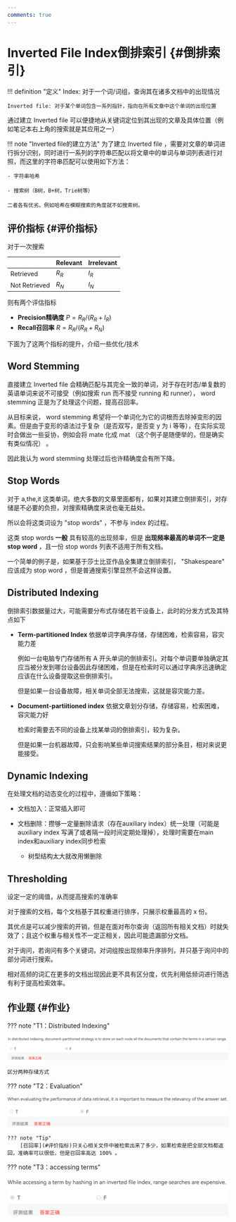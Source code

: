 ```yaml
---
comments: true
---
```

# Inverted File Index倒排索引 {#倒排索引}

!!! definition "定义"
    Index: 对于一个词/词组，查询其在诸多文档中的出现情况

    Inverted file: 对于某个单词包含一系列指针，指向在所有文章中这个单词的出现位置

通过建立 Inverted file 可以便捷地从关键词定位到其出现的文章及具体位置（例如笔记本右上角的搜索就是其应用之一）

!!! note "Inverted file的建立方法"
    为了建立 Inverted file ，需要对文章的单词进行拆分识别，同时进行一系列的字符串匹配以将文章中的单词与单词列表进行对照，而这里的字符串匹配可以使用如下方法：

    - 字符串哈希

    - 搜索树（B树，B+树，Trie树等）

    二者各有优劣，例如哈希在模糊搜索的角度就不如搜索树。

## 评价指标 {#评价指标}

对于一次搜索

|               | Relevant | Irrelevant |
| ------------- | -------- | ---------- |
| Retrieved     | $R_R$    | $I_R$      |
| Not Retrieved | $R_N$    | $I_N$      |

则有两个评估指标

- **Precision精确度** $P=R_R/(R_R+I_R)$
- **Recall召回率** $R=R_R/(R_R+R_N)$

下面为了这两个指标的提升，介绍一些优化/技术

## Word Stemming 

直接建立 Inverted file 会精确匹配与其完全一致的单词，对于存在时态/单复数的英语单词来说不可接受（例如搜索 run 而不接受 running 和 runner）， word stemming 正是为了处理这个问题，提高召回率。

从目标来说， word stemming 希望将一个单词化为它的词根而去除掉变形的因素。但是由于变形的语法过于复杂（是否双写，是否变 y 为 i 等等），在实际实现时会做出一些妥协，例如会将 mate 化成 mat （这个例子是随便举的，但是确实有类似情况） 。

因此我认为 word stemming 处理过后也许精确度会有所下降。

## Stop Words 

对于 a,the,it 这类单词，绝大多数的文章里面都有，如果对其建立倒排索引，对存储是不必要的负担，对搜索精确度来说也毫无益处。

所以会将这类词设为 "stop words" ，不参与 index 的过程。

这类 stop words **一般** 具有较高的出现频率，但是 **出现频率最高的单词不一定是 stop word** ，且一份 stop words 列表不适用于所有文档。

一个简单的例子是，如果基于莎士比亚作品全集建立倒排索引， "Shakespeare" 应该成为 stop word ，但是普通搜索引擎显然不会这样设置。

## Distributed Indexing

倒排索引数据量过大，可能需要分布式存储在若干设备上，此时的分发方式及其特点如下

- **Term-partitioned Index**  依据单词字典序存储，存储困难，检索容易，容灾能力差

    例如一台电脑专门存储所有 A 开头单词的倒排索引。对每个单词要单独确定其应当被分发到哪台设备因此存储困难，但是在检索时可以通过字典序迅速确定应该在什么设备提取这些倒排索引。

    但是如果一台设备故障，相关单词全部无法搜索，这就是容灾能力差。

- **Document-partiitioned index** 依据文章划分存储，存储容易，检索困难，容灾能力好

    检索时需要去不同的设备上找某单词的倒排索引，较为复杂。

    但是如果一台机器故障，只会影响某些单词搜索结果的部分条目，相对来说更能接受。

## Dynamic Indexing

在处理文档的动态变化的过程中，遵循如下策略：

- 文档加入：正常插入即可

- 文档删除：攒够一定量删除请求（存在auxiliary index）统一处理（可能是 auxiliary index 写满了或者隔一段时间定期处理掉），处理时需要在main index和auxiliary index同步检索

    - 树型结构太大就改用懒删除

## Thresholding

设定一定的阈值，从而提高搜索的准确率

对于搜索的文档，每个文档基于其权重进行排序，只展示权重最高的 x 份。

其优点是可以减少搜索的开销，但是在面对布尔查询（返回所有相关文档）时就失效了；且这个权重与相关性不一定正相关，因此可能遗漏部分文档。

对于询问，若询问有多个关键词，对词组按出现频率升序排列，并只基于询问中的部分词进行搜索。

相对高频的词汇在更多的文档出现因此更不具有区分度，优先利用低频词进行筛选有利于提高检索效率。


## 作业题 {#作业}

??? note "T1：Distributed Indexing"
    <center>![T1](/img/ads/IFI-T1.jpg)</center>

    区分两种存储方式

??? note "T2：Evaluation"
    <center>![T2](/img/ads/IFI-T2.jpg)</center>

    ??? note "Tip"
        [召回率](#评价指标)只关心相关文件中被检索出来了多少，如果检索是把全部文档都返回，准确率可以很低，但是召回率高达 100% 。

??? note "T3：accessing terms"
    <center>![T3](/img/ads/IFI-T3.jpg)</center>

